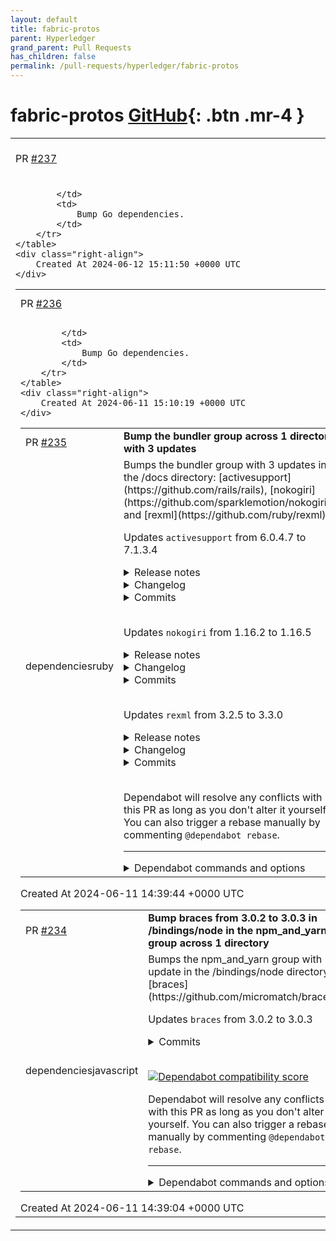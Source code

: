 ```yaml
---
layout: default
title: fabric-protos
parent: Hyperledger
grand_parent: Pull Requests
has_children: false
permalink: /pull-requests/hyperledger/fabric-protos
---
```


# fabric-protos <span class="fs-3 right-align">[GitHub](https://github.com/hyperledger/fabric-protos){: .btn .mr-4 }</span>


<div>
    <table>
        <tr>
            <td>
                PR <a href="https://github.com/hyperledger/fabric-protos/pull/237" class=".btn">#237</a>
            </td>
            <td>
                <b>
                    Bump Go dependencies (0.2.x)
                </b>
            </td>
        </tr>
        <tr>
            <td>
                
            </td>
            <td>
                Bump Go dependencies.
            </td>
        </tr>
    </table>
    <div class="right-align">
        Created At 2024-06-12 15:11:50 +0000 UTC
    </div>
</div>

<div>
    <table>
        <tr>
            <td>
                PR <a href="https://github.com/hyperledger/fabric-protos/pull/236" class=".btn">#236</a>
            </td>
            <td>
                <b>
                    Bump Go dependencies
                </b>
            </td>
        </tr>
        <tr>
            <td>
                
            </td>
            <td>
                Bump Go dependencies.
            </td>
        </tr>
    </table>
    <div class="right-align">
        Created At 2024-06-11 15:10:19 +0000 UTC
    </div>
</div>

<div>
    <table>
        <tr>
            <td>
                PR <a href="https://github.com/hyperledger/fabric-protos/pull/235" class=".btn">#235</a>
            </td>
            <td>
                <b>
                    Bump the bundler group across 1 directory with 3 updates
                </b>
            </td>
        </tr>
        <tr>
            <td>
                <span class="chip">dependencies</span><span class="chip">ruby</span>
            </td>
            <td>
                Bumps the bundler group with 3 updates in the /docs directory: [activesupport](https://github.com/rails/rails), [nokogiri](https://github.com/sparklemotion/nokogiri) and [rexml](https://github.com/ruby/rexml).

Updates `activesupport` from 6.0.4.7 to 7.1.3.4
<details>
<summary>Release notes</summary>
<p><em>Sourced from <a href="https://github.com/rails/rails/releases">activesupport's releases</a>.</em></p>
<blockquote>
<h2>7.1.3.4</h2>
<h2>Active Support</h2>
<ul>
<li>No changes.</li>
</ul>
<h2>Active Model</h2>
<ul>
<li>No changes.</li>
</ul>
<h2>Active Record</h2>
<ul>
<li>No changes.</li>
</ul>
<h2>Action View</h2>
<ul>
<li>No changes.</li>
</ul>
<h2>Action Pack</h2>
<ul>
<li>Include the HTTP Permissions-Policy on non-HTML Content-Types
[CVE-2024-28103]</li>
</ul>
<h2>Active Job</h2>
<ul>
<li>No changes.</li>
</ul>
<h2>Action Mailer</h2>
<ul>
<li>No changes.</li>
</ul>
<h2>Action Cable</h2>
<ul>
<li>No changes.</li>
</ul>
<!-- raw HTML omitted -->
</blockquote>
<p>... (truncated)</p>
</details>
<details>
<summary>Changelog</summary>
<p><em>Sourced from <a href="https://github.com/rails/rails/blob/v7.1.3.4/activesupport/CHANGELOG.md">activesupport's changelog</a>.</em></p>
<blockquote>
<h2>Rails 7.1.3.4 (June 04, 2024)</h2>
<ul>
<li>No changes.</li>
</ul>
<h2>Rails 7.1.3.3 (May 16, 2024)</h2>
<ul>
<li>No changes.</li>
</ul>
<h2>Rails 7.1.3.2 (February 21, 2024)</h2>
<ul>
<li>No changes.</li>
</ul>
<h2>Rails 7.1.3.1 (February 21, 2024)</h2>
<ul>
<li>No changes.</li>
</ul>
<h2>Rails 7.1.3 (January 16, 2024)</h2>
<ul>
<li>
<p>Handle nil <code>backtrace_locations</code> in <code>ActiveSupport::SyntaxErrorProxy</code>.</p>
<p><em>Eugene Kenny</em></p>
</li>
<li>
<p>Fix <code>ActiveSupport::JSON.encode</code> to prevent duplicate keys.</p>
<p>If the same key exist in both String and Symbol form it could
lead to the same key being emitted twice.</p>
<p><em>Manish Sharma</em></p>
</li>
<li>
<p>Fix <code>ActiveSupport::Cache::Store#read_multi</code> when using a cache namespace
and local cache strategy.</p>
<p><em>Mark Oleson</em></p>
</li>
<li>
<p>Fix <code>Time.now/DateTime.now/Date.today</code> to return results in a system timezone after <code>#travel_to</code>.</p>
<p>There is a bug in the current implementation of #travel_to:
it remembers a timezone of its argument, and all stubbed methods start
returning results in that remembered timezone. However, the expected
behaviour is to return results in a system timezone.</p>
<p><em>Aleksei Chernenkov</em></p>
</li>
<li>
<p>Fix <code>:unless_exist</code> option for <code>MemoryStore#write</code> (et al) when using a
cache namespace.</p>
</li>
</ul>
<!-- raw HTML omitted -->
</blockquote>
<p>... (truncated)</p>
</details>
<details>
<summary>Commits</summary>
<ul>
<li><a href="https://github.com/rails/rails/commit/19eebf6d33dd15a0172e3ed2481bec57a89a2404"><code>19eebf6</code></a> Preparing for 7.1.3.4 release</li>
<li><a href="https://github.com/rails/rails/commit/bd7c28a498fde00fdb04f95bca874437b8c94606"><code>bd7c28a</code></a> update changelog</li>
<li><a href="https://github.com/rails/rails/commit/747a03ba7722b6f0a7ce42e86cea83cf07a2e6ef"><code>747a03b</code></a> Preparing for 7.1.3.3 release</li>
<li><a href="https://github.com/rails/rails/commit/6f0d1ad14b92b9f5906e44740fce8b4f1c7075dc"><code>6f0d1ad</code></a> Preparing for 7.1.3.2 release</li>
<li><a href="https://github.com/rails/rails/commit/c25f0fcaa221ff836c958b8938bd06358f8aedae"><code>c25f0fc</code></a> Respect raise_on_missing_ in controller</li>
<li><a href="https://github.com/rails/rails/commit/d73ed958dc91d6b8cbb0bef7b4cdcfc013bd876f"><code>d73ed95</code></a> Preparing for 7.1.3.1 release</li>
<li><a href="https://github.com/rails/rails/commit/43037d8f94a245d2084c0aac24a73bd73a0db328"><code>43037d8</code></a> update changelog</li>
<li><a href="https://github.com/rails/rails/commit/36c1591bcb5e0ee3084759c7f42a706fe5bb7ca7"><code>36c1591</code></a> Preparing for 7.1.3 release</li>
<li><a href="https://github.com/rails/rails/commit/a84622f1a86e2bf06c173c41c733a568db64c7b5"><code>a84622f</code></a> Sync changelog</li>
<li><a href="https://github.com/rails/rails/commit/894f9330a7255780cdf269755cf11f307f4920f6"><code>894f933</code></a> Merge pull request <a href="https://redirect.github.com/rails/rails/issues/50764">#50764</a> from eugeneius/syntax_error_proxy_nil_backtrace_loc...</li>
<li>Additional commits viewable in <a href="https://github.com/rails/rails/compare/v6.0.4.7...v7.1.3.4">compare view</a></li>
</ul>
</details>
<br />

Updates `nokogiri` from 1.16.2 to 1.16.5
<details>
<summary>Release notes</summary>
<p><em>Sourced from <a href="https://github.com/sparklemotion/nokogiri/releases">nokogiri's releases</a>.</em></p>
<blockquote>
<h2>v1.16.5 / 2024-05-13</h2>
<h3>Security</h3>
<ul>
<li>[CRuby] Vendored libxml2 is updated to address CVE-2024-34459. See <a href="https://github.com/sparklemotion/nokogiri/security/advisories/GHSA-r95h-9x8f-r3f7">GHSA-r95h-9x8f-r3f7</a> for more information.</li>
</ul>
<h3>Dependencies</h3>
<ul>
<li>[CRuby] Vendored libxml2 is updated to <a href="https://gitlab.gnome.org/GNOME/libxml2/-/releases/v2.12.7">v2.12.7</a> from v2.12.6. (<a href="https://github.com/flavorjones"><code>@​flavorjones</code></a>)</li>
</ul>
<hr />
<p>sha256 checksums:</p>
<pre><code>af0f44fa3e664dfb2aa10de8b551447d720c1e8d1f0aa3f35783dcc43e40a874  nokogiri-1.16.5-aarch64-linux.gem
23dc2357b26409a5c33b7e32a82902f0e9995305420f16d1a03ab3ea1a482fec  nokogiri-1.16.5-arm-linux.gem
950d037530edb49f75ad35de0b8038b970a7dda57e2b6326895b0e49fadf6214  nokogiri-1.16.5-arm64-darwin.gem
b7aefc94370c62476b8528e8d8abb6160203abd84a1f4eceda8f1aa8974d9989  nokogiri-1.16.5-java.gem
ec2167160df8fec3137bf95d574ed80ebc1d002bb3b281546b60b4aa9002466e  nokogiri-1.16.5-x64-mingw-ucrt.gem
6984200491fac69974005ecfa2de129d61843d345eafa5d6f58e8b908d1cf107  nokogiri-1.16.5-x64-mingw32.gem
abdc389ab1ec6604492da16bd9d06ad746fdb6bd6a1bd274c400d61ffcadb3c4  nokogiri-1.16.5-x86-linux.gem
63d24981345856f2baf7f4089870a62d3042fb8d3021b280fb04fc052532e3c4  nokogiri-1.16.5-x86-mingw32.gem
71b5f54e378c433d13df67c3b71acc4716129da62402d8181f310c4216a63279  nokogiri-1.16.5-x86_64-darwin.gem
0ca238da870066bed2f7837af6f35791bb9b76c4c5638999c46aac44818a6a97  nokogiri-1.16.5-x86_64-linux.gem
ec36162c68984fa0a90a5c4ae7ab7759460639e716cc1ce75f34c3cb54158ad2  nokogiri-1.16.5.gem
</code></pre>
<h2>v1.16.4 / 2024-04-10</h2>
<h3>Dependencies</h3>
<ul>
<li>[CRuby] Vendored zlib in the precompiled native gems is updated to <a href="https://zlib.net/ChangeLog.txt">v1.3.1</a> from v1.3. Nokogiri is not affected by the minizip CVE patched in this version, but this update may satisfy some security scanners. Related, see <a href="https://github.com/sparklemotion/nokogiri/discussions/3168">this discussion</a> about removing the compression libraries altogether in a future version of Nokogiri.</li>
</ul>
<hr />
<p>sha256 checksums:</p>
<pre><code>bdb1dc4378ebcf3ade8f440c7df68f6d76946a1a96c4823a2b4c53c01a320cd5  nokogiri-1.16.4-aarch64-linux.gem
0c994b9996d5576eddcc3201a94ef2bff6fc3627c4ae4d2708b0ec9b9743ec6a  nokogiri-1.16.4-arm-linux.gem
8e86abb64c93c06d3c588042a0e757279e8f1dc88b5210a00be892a9a7a27196  nokogiri-1.16.4-arm64-darwin.gem
bf84fa28be4943692bd64772186e0832fb1061f80714ccb93e111e9d72b1cadc  nokogiri-1.16.4-java.gem
a46808467c1f63a2031e1ca0715cd5336bb4ec759e9c0e2f4c951c1cc30994ae  nokogiri-1.16.4-x64-mingw-ucrt.gem
4cdf64bc5e9443ec3e0b595347ecc8affe21968d9ae934c0825d26630ef96468  nokogiri-1.16.4-x64-mingw32.gem
d86d21bae47dd9f6f5223055e45d33fae08b0b89aad94cbc0ece4f4274fa7af5  nokogiri-1.16.4-x86-linux.gem
d488b872884844686780fda7cf5da44ee884d32faa713a55aeb4736d76718168  nokogiri-1.16.4-x86-mingw32.gem
a896e52a56951ffb0e6a9279afbf485d683e357a053d27f4cfcb2a73b0824628  nokogiri-1.16.4-x86_64-darwin.gem
92ff4f09910255fec84b3bc4c4b182e94cada3ed12b9f7a6ea058e0af186fb31  nokogiri-1.16.4-x86_64-linux.gem
&lt;/tr&gt;&lt;/table&gt; 
</code></pre>
</blockquote>
<p>... (truncated)</p>
</details>
<details>
<summary>Changelog</summary>
<p><em>Sourced from <a href="https://github.com/sparklemotion/nokogiri/blob/main/CHANGELOG.md">nokogiri's changelog</a>.</em></p>
<blockquote>
<h2>v1.16.5</h2>
<h3>Security</h3>
<ul>
<li>[CRuby] Vendored libxml2 is updated to address CVE-2024-34459. See <a href="https://github.com/sparklemotion/nokogiri/security/advisories/GHSA-r95h-9x8f-r3f7">GHSA-r95h-9x8f-r3f7</a> for more information.</li>
</ul>
<h3>Dependencies</h3>
<ul>
<li>[CRuby] Vendored libxml2 is updated to <a href="https://gitlab.gnome.org/GNOME/libxml2/-/releases/v2.12.7">v2.12.7</a> from v2.12.6. (<a href="https://github.com/flavorjones"><code>@​flavorjones</code></a>)</li>
</ul>
<h2>v1.16.4 / 2024-04-10</h2>
<h3>Dependencies</h3>
<ul>
<li>[CRuby] Vendored zlib in the precompiled native gems is updated to <a href="https://zlib.net/ChangeLog.txt">v1.3.1</a> from v1.3. Nokogiri is not affected by the minizip CVE patched in this version, but this update may satisfy some security scanners. Related, see <a href="https://github.com/sparklemotion/nokogiri/discussions/3168">this discussion</a> about removing the compression libraries altogether in a future version of Nokogiri.</li>
</ul>
<h2>v1.16.3 / 2024-03-15</h2>
<h3>Dependencies</h3>
<ul>
<li>[CRuby] Vendored libxml2 is updated to <a href="https://gitlab.gnome.org/GNOME/libxml2/-/releases/v2.12.6">v2.12.6</a> from v2.12.5. (<a href="https://github.com/flavorjones"><code>@​flavorjones</code></a>)</li>
</ul>
<h3>Changed</h3>
<ul>
<li>[CRuby] <code>XML::Reader</code> sets the <code>@encoding</code> instance variable during reading if it is not passed into the initializer. Previously, it would remain <code>nil</code>. The behavior of <code>Reader#encoding</code> has not changed. This works around changes to how libxml2 reports the encoding used in v2.12.6.</li>
</ul>
</blockquote>
</details>
<details>
<summary>Commits</summary>
<ul>
<li><a href="https://github.com/sparklemotion/nokogiri/commit/cd70bd3dc9e0dc15b04b42d67b639eb5804e77d5"><code>cd70bd3</code></a> version bump to v1.16.5</li>
<li><a href="https://github.com/sparklemotion/nokogiri/commit/afc36de553085b6b397b23a0c09a2449655a3a47"><code>afc36de</code></a> dep: update vendored libxml2 to v2.12.7 (<a href="https://redirect.github.com/sparklemotion/nokogiri/issues/3191">#3191</a>)</li>
<li><a href="https://github.com/sparklemotion/nokogiri/commit/41b4f0846d2c264b48ef93ecd034dd230ab8125a"><code>41b4f08</code></a> ci: add arm64-darwin coverage using macos-14</li>
<li><a href="https://github.com/sparklemotion/nokogiri/commit/67b9e863a67164ae6ffbe5ed4cc482267db7c436"><code>67b9e86</code></a> dep: update libxml2 to v2.12.7</li>
<li><a href="https://github.com/sparklemotion/nokogiri/commit/17c0362082341208bf9aadb61939e4de74005b44"><code>17c0362</code></a> version bump to v1.16.4</li>
<li><a href="https://github.com/sparklemotion/nokogiri/commit/1c329e9c09148155624b52ffe630cc1b01d6787f"><code>1c329e9</code></a> dep: update to zlib 1.3.1 (v1.16.x) (<a href="https://redirect.github.com/sparklemotion/nokogiri/issues/3175">#3175</a>)</li>
<li><a href="https://github.com/sparklemotion/nokogiri/commit/edeac07bb21b3f00c2a6aaf27806ce9d0871a08d"><code>edeac07</code></a> dep: update to zlib 1.3.1</li>
<li><a href="https://github.com/sparklemotion/nokogiri/commit/80fb6085c069e053457ed6f6325ac032f2b029fe"><code>80fb608</code></a> version bump to v1.16.3</li>
<li><a href="https://github.com/sparklemotion/nokogiri/commit/710bd96d70f39baadd0405cf0f3c0c42805019af"><code>710bd96</code></a> dep: update libxml 2.12.6 (branch v1.16.x) (<a href="https://redirect.github.com/sparklemotion/nokogiri/issues/3151">#3151</a>)</li>
<li><a href="https://github.com/sparklemotion/nokogiri/commit/461a96ea163b144ea2898d088efe65fce311d5be"><code>461a96e</code></a> fix: Reader#read sets <a href="https://github.com/encoding"><code>@​encoding</code></a> if it is unset</li>
<li>Additional commits viewable in <a href="https://github.com/sparklemotion/nokogiri/compare/v1.16.2...v1.16.5">compare view</a></li>
</ul>
</details>
<br />

Updates `rexml` from 3.2.5 to 3.3.0
<details>
<summary>Release notes</summary>
<p><em>Sourced from <a href="https://github.com/ruby/rexml/releases">rexml's releases</a>.</em></p>
<blockquote>
<h2>REXML 3.3.0 - 2024-06-11</h2>
<h3>Improvements</h3>
<ul>
<li>Added support for strscan 0.7.0 installed with Ruby 2.6.
<ul>
<li><a href="https://redirect.github.com/ruby/rexml/issues/142">GH-142</a></li>
<li>Reported by Fernando Trigoso.</li>
</ul>
</li>
</ul>
<h3>Thanks</h3>
<ul>
<li>Fernando Trigoso</li>
</ul>
<h2>REXML 3.2.9 - 2024-06-09</h2>
<h3>Improvements</h3>
<ul>
<li>
<p>Added support for old strscan.</p>
<ul>
<li><a href="https://redirect.github.com/ruby/rexml/issues/132">GH-132</a></li>
<li>Reported by Adam</li>
</ul>
</li>
<li>
<p>Improved attribute value parse performance.</p>
<ul>
<li><a href="https://redirect.github.com/ruby/rexml/issues/135">GH-135</a></li>
<li>Patch by NAITOH Jun.</li>
</ul>
</li>
<li>
<p>Improved <code>REXML::Node#each_recursive</code> performance.</p>
<ul>
<li><a href="https://redirect.github.com/ruby/rexml/issues/134">GH-134</a></li>
<li><a href="https://redirect.github.com/ruby/rexml/issues/139">GH-139</a></li>
<li>Patch by Hiroya Fujinami.</li>
</ul>
</li>
<li>
<p>Improved text parse performance.</p>
<ul>
<li>Reported by mprogrammer.</li>
</ul>
</li>
</ul>
<h3>Thanks</h3>
<ul>
<li>Adam</li>
<li>NAITOH Jun</li>
<li>Hiroya Fujinami</li>
<li>mprogrammer</li>
</ul>
<h2>REXML 3.2.8 - 2024-05-16</h2>
<h3>Fixes</h3>
<ul>
<li>Suppressed a warning</li>
</ul>
<h2>REXML 3.2.7 - 2024-05-16</h2>
<h3>Improvements</h3>
<ul>
<li>Improve parse performance by using <code>StringScanner</code>.</li>
</ul>
<!-- raw HTML omitted -->
</blockquote>
<p>... (truncated)</p>
</details>
<details>
<summary>Changelog</summary>
<p><em>Sourced from <a href="https://github.com/ruby/rexml/blob/master/NEWS.md">rexml's changelog</a>.</em></p>
<blockquote>
<h2>3.3.0 - 2024-06-11 {#version-3-3-0}</h2>
<h3>Improvements</h3>
<ul>
<li>Added support for strscan 0.7.0 installed with Ruby 2.6.
<ul>
<li><a href="https://redirect.github.com/ruby/rexml/issues/142">GH-142</a></li>
<li>Reported by Fernando Trigoso.</li>
</ul>
</li>
</ul>
<h3>Thanks</h3>
<ul>
<li>Fernando Trigoso</li>
</ul>
<h2>3.2.9 - 2024-06-09 {#version-3-2-9}</h2>
<h3>Improvements</h3>
<ul>
<li>
<p>Added support for old strscan.</p>
<ul>
<li><a href="https://redirect.github.com/ruby/rexml/issues/132">GH-132</a></li>
<li>Reported by Adam.</li>
</ul>
</li>
<li>
<p>Improved attribute value parse performance.</p>
<ul>
<li><a href="https://redirect.github.com/ruby/rexml/issues/135">GH-135</a></li>
<li>Patch by NAITOH Jun.</li>
</ul>
</li>
<li>
<p>Improved <code>REXML::Node#each_recursive</code> performance.</p>
<ul>
<li><a href="https://redirect.github.com/ruby/rexml/issues/134">GH-134</a></li>
<li><a href="https://redirect.github.com/ruby/rexml/issues/139">GH-139</a></li>
<li>Patch by Hiroya Fujinami.</li>
</ul>
</li>
<li>
<p>Improved text parse performance.</p>
<ul>
<li>Reported by mprogrammer.</li>
</ul>
</li>
</ul>
<h3>Thanks</h3>
<ul>
<li>Adam</li>
<li>NAITOH Jun</li>
<li>Hiroya Fujinami</li>
<li>mprogrammer</li>
</ul>
<h2>3.2.8 - 2024-05-16 {#version-3-2-8}</h2>
<h3>Fixes</h3>
<ul>
<li>Suppressed a warning</li>
</ul>
<h2>3.2.7 - 2024-05-16 {#version-3-2-7}</h2>
<h3>Improvements</h3>
<ul>
<li>Improve parse performance by using <code>StringScanner</code>.</li>
</ul>
<!-- raw HTML omitted -->
</blockquote>
<p>... (truncated)</p>
</details>
<details>
<summary>Commits</summary>
<ul>
<li><a href="https://github.com/ruby/rexml/commit/8247bdc55c85073e953fd27687f42e427b6f071b"><code>8247bdc</code></a> Add 3.3.0 entry</li>
<li><a href="https://github.com/ruby/rexml/commit/0d9b98c7f6bd221c362644329c4cee8a2338ddc4"><code>0d9b98c</code></a> ci: don't use Ruby 2.5 for gem test</li>
<li><a href="https://github.com/ruby/rexml/commit/31738ccfc3324f4b32769fa1695c78c06a88c277"><code>31738cc</code></a> Add support for strscan 0.7.0 installed with Ruby 2.6</li>
<li><a href="https://github.com/ruby/rexml/commit/a7d66f2d3b9142a5afbfceb921a1b51546aee7ee"><code>a7d66f2</code></a> ci document: use the latest Ruby</li>
<li><a href="https://github.com/ruby/rexml/commit/5078c86573002e4dfd8543dba5b313f234f08e95"><code>5078c86</code></a> news: fix a typo</li>
<li><a href="https://github.com/ruby/rexml/commit/7ca7ccdfc65f5bb1d61797163ef213774a99cbbb"><code>7ca7ccd</code></a> Bump version</li>
<li><a href="https://github.com/ruby/rexml/commit/964c9dc7896e9a0b8ba012702fb06d6538b6acf1"><code>964c9dc</code></a> Add 3.2.9 entry</li>
<li><a href="https://github.com/ruby/rexml/commit/e06b3fb2660c682423e10d59b92d192c42e9825d"><code>e06b3fb</code></a> Improve text parse performance</li>
<li><a href="https://github.com/ruby/rexml/commit/dab80658b684a093f4ef8b2c0b154df58aa710c9"><code>dab8065</code></a> Improve <code>Node#each_recursive</code> performance (<a href="https://redirect.github.com/ruby/rexml/issues/139">#139</a>)</li>
<li><a href="https://github.com/ruby/rexml/commit/da67561afb2a5f6910c69d5e0e73bea8d457f303"><code>da67561</code></a> test: reduce the number of rehearsal executions</li>
<li>Additional commits viewable in <a href="https://github.com/ruby/rexml/compare/v3.2.5...v3.3.0">compare view</a></li>
</ul>
</details>
<br />


Dependabot will resolve any conflicts with this PR as long as you don't alter it yourself. You can also trigger a rebase manually by commenting `@dependabot rebase`.

[//]: # (dependabot-automerge-start)
[//]: # (dependabot-automerge-end)

---

<details>
<summary>Dependabot commands and options</summary>
<br />

You can trigger Dependabot actions by commenting on this PR:
- `@dependabot rebase` will rebase this PR
- `@dependabot recreate` will recreate this PR, overwriting any edits that have been made to it
- `@dependabot merge` will merge this PR after your CI passes on it
- `@dependabot squash and merge` will squash and merge this PR after your CI passes on it
- `@dependabot cancel merge` will cancel a previously requested merge and block automerging
- `@dependabot reopen` will reopen this PR if it is closed
- `@dependabot close` will close this PR and stop Dependabot recreating it. You can achieve the same result by closing it manually
- `@dependabot show <dependency name> ignore conditions` will show all of the ignore conditions of the specified dependency
- `@dependabot ignore <dependency name> major version` will close this group update PR and stop Dependabot creating any more for the specific dependency's major version (unless you unignore this specific dependency's major version or upgrade to it yourself)
- `@dependabot ignore <dependency name> minor version` will close this group update PR and stop Dependabot creating any more for the specific dependency's minor version (unless you unignore this specific dependency's minor version or upgrade to it yourself)
- `@dependabot ignore <dependency name>` will close this group update PR and stop Dependabot creating any more for the specific dependency (unless you unignore this specific dependency or upgrade to it yourself)
- `@dependabot unignore <dependency name>` will remove all of the ignore conditions of the specified dependency
- `@dependabot unignore <dependency name> <ignore condition>` will remove the ignore condition of the specified dependency and ignore conditions
You can disable automated security fix PRs for this repo from the [Security Alerts page](https://github.com/hyperledger/fabric-protos/network/alerts).

</details>
            </td>
        </tr>
    </table>
    <div class="right-align">
        Created At 2024-06-11 14:39:44 +0000 UTC
    </div>
</div>

<div>
    <table>
        <tr>
            <td>
                PR <a href="https://github.com/hyperledger/fabric-protos/pull/234" class=".btn">#234</a>
            </td>
            <td>
                <b>
                    Bump braces from 3.0.2 to 3.0.3 in /bindings/node in the npm_and_yarn group across 1 directory
                </b>
            </td>
        </tr>
        <tr>
            <td>
                <span class="chip">dependencies</span><span class="chip">javascript</span>
            </td>
            <td>
                Bumps the npm_and_yarn group with 1 update in the /bindings/node directory: [braces](https://github.com/micromatch/braces).

Updates `braces` from 3.0.2 to 3.0.3
<details>
<summary>Commits</summary>
<ul>
<li><a href="https://github.com/micromatch/braces/commit/74b2db2938fad48a2ea54a9c8bf27a37a62c350d"><code>74b2db2</code></a> 3.0.3</li>
<li><a href="https://github.com/micromatch/braces/commit/88f1429a0f47e1dd3813de35211fc97ffda27f9e"><code>88f1429</code></a> update eslint. lint, fix unit tests.</li>
<li><a href="https://github.com/micromatch/braces/commit/415d660c3002d1ab7e63dbf490c9851da80596ff"><code>415d660</code></a> Snyk js braces 6838727 (<a href="https://redirect.github.com/micromatch/braces/issues/40">#40</a>)</li>
<li><a href="https://github.com/micromatch/braces/commit/190510f79db1adf21d92798b0bb6fccc1f72c9d6"><code>190510f</code></a> fix tests, skip 1 test in test/braces.expand</li>
<li><a href="https://github.com/micromatch/braces/commit/716eb9f12d820b145a831ad678618731927e8856"><code>716eb9f</code></a> readme bump</li>
<li><a href="https://github.com/micromatch/braces/commit/a5851e57f45c3431a94d83fc565754bc10f5bbc3"><code>a5851e5</code></a> Merge pull request <a href="https://redirect.github.com/micromatch/braces/issues/37">#37</a> from coderaiser/fix/vulnerability</li>
<li><a href="https://github.com/micromatch/braces/commit/2092bd1fb108d2c59bd62e243b70ad98db961538"><code>2092bd1</code></a> feature: braces: add maxSymbols (<a href="https://github.com/micromatch/braces/issues/">https://github.com/micromatch/braces/issues/</a>...</li>
<li><a href="https://github.com/micromatch/braces/commit/9f5b4cf47329351bcb64287223ffb6ecc9a5e6d3"><code>9f5b4cf</code></a> fix: vulnerability (<a href="https://security.snyk.io/vuln/SNYK-JS-BRACES-6838727">https://security.snyk.io/vuln/SNYK-JS-BRACES-6838727</a>)</li>
<li><a href="https://github.com/micromatch/braces/commit/98414f9f1fabe021736e26836d8306d5de747e0d"><code>98414f9</code></a> remove funding file</li>
<li><a href="https://github.com/micromatch/braces/commit/665ab5d561c017a38ba7aafd92cc6655b91d8c14"><code>665ab5d</code></a> update keepEscaping doc (<a href="https://redirect.github.com/micromatch/braces/issues/27">#27</a>)</li>
<li>Additional commits viewable in <a href="https://github.com/micromatch/braces/compare/3.0.2...3.0.3">compare view</a></li>
</ul>
</details>
<br />


[![Dependabot compatibility score](https://dependabot-badges.githubapp.com/badges/compatibility_score?dependency-name=braces&package-manager=npm_and_yarn&previous-version=3.0.2&new-version=3.0.3)](https://docs.github.com/en/github/managing-security-vulnerabilities/about-dependabot-security-updates#about-compatibility-scores)

Dependabot will resolve any conflicts with this PR as long as you don't alter it yourself. You can also trigger a rebase manually by commenting `@dependabot rebase`.

[//]: # (dependabot-automerge-start)
[//]: # (dependabot-automerge-end)

---

<details>
<summary>Dependabot commands and options</summary>
<br />

You can trigger Dependabot actions by commenting on this PR:
- `@dependabot rebase` will rebase this PR
- `@dependabot recreate` will recreate this PR, overwriting any edits that have been made to it
- `@dependabot merge` will merge this PR after your CI passes on it
- `@dependabot squash and merge` will squash and merge this PR after your CI passes on it
- `@dependabot cancel merge` will cancel a previously requested merge and block automerging
- `@dependabot reopen` will reopen this PR if it is closed
- `@dependabot close` will close this PR and stop Dependabot recreating it. You can achieve the same result by closing it manually
- `@dependabot show <dependency name> ignore conditions` will show all of the ignore conditions of the specified dependency
- `@dependabot ignore <dependency name> major version` will close this group update PR and stop Dependabot creating any more for the specific dependency's major version (unless you unignore this specific dependency's major version or upgrade to it yourself)
- `@dependabot ignore <dependency name> minor version` will close this group update PR and stop Dependabot creating any more for the specific dependency's minor version (unless you unignore this specific dependency's minor version or upgrade to it yourself)
- `@dependabot ignore <dependency name>` will close this group update PR and stop Dependabot creating any more for the specific dependency (unless you unignore this specific dependency or upgrade to it yourself)
- `@dependabot unignore <dependency name>` will remove all of the ignore conditions of the specified dependency
- `@dependabot unignore <dependency name> <ignore condition>` will remove the ignore condition of the specified dependency and ignore conditions
You can disable automated security fix PRs for this repo from the [Security Alerts page](https://github.com/hyperledger/fabric-protos/network/alerts).

</details>
            </td>
        </tr>
    </table>
    <div class="right-align">
        Created At 2024-06-11 14:39:04 +0000 UTC
    </div>
</div>

